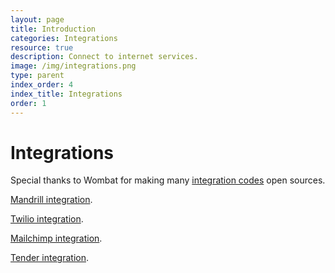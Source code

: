 ```yaml
---
layout: page
title: Introduction
categories: Integrations
resource: true
description: Connect to internet services.
image: /img/integrations.png
type: parent
index_order: 4
index_title: Integrations
order: 1
---
```


# Integrations

Special thanks to Wombat for making many [integration codes](/integrations/amazon_integration "Integration code repo") open sources.

[Mandrill integration](/integrations/mandrill_integration  "Mandrill integration"). 

[Twilio integration](/integrations/twilio_integration  "Twilio integration").

[Mailchimp integration](/integrations/mailchimp_integration  "Mailchimp integration"). 

[Tender integration](/integrations/tender_integration  "Tender integration"). 
